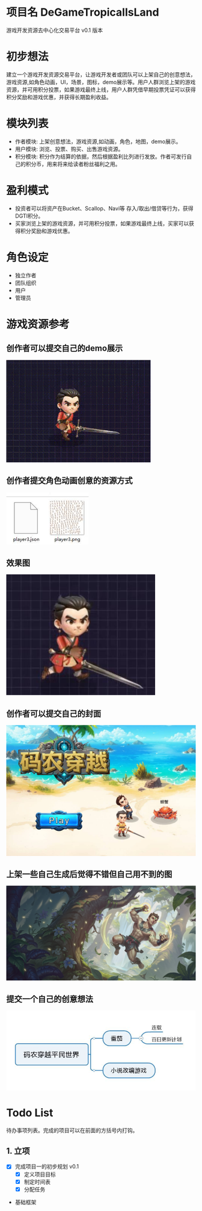 # 项目名 DeGameTropicalIsLand
游戏开发资源去中心化交易平台 v0.1 版本

# 初步想法
建立一个游戏开发资源交易平台，让游戏开发者或团队可以上架自己的创意想法，游戏资源,如角色动画，UI，场景，图标，demo展示等。用户人群浏览上架的游戏资源，并可用积分投票，如果游戏最终上线，用户人群凭借早期投票凭证可以获得积分奖励和游戏优惠，并获得长期盈利收益。

# 模块列表
* 作者模块: 上架创意想法，游戏资源,如动画，角色，地图，demo展示。
* 用户模块: 浏览、投票、购买、出售游戏资源。
* 积分模块: 积分作为结算的依据，然后根据盈利比列进行发放。作者可发行自己的积分币，用来将来给读者粉丝福利之用。

# 盈利模式
* 投资者可以将资产在Bucket、Scallop、Navi等 存入/取出/借贷等行为，获得DGTI积分。
* 买家浏览上架的游戏资源，并可用积分投票，如果游戏最终上线，买家可以获得积分奖励和游戏优惠。

# 角色设定
* 独立作者
* 团队组织
* 用户
* 管理员

# 游戏资源参考

## 创作者可以提交自己的demo展示

<img src="./docs/img/AI蒙武.gif">


## 创作者提交角色动画创意的资源方式

<img src="./docs/img/导出格式.jpg">

## 效果图
<img src="./docs/img/草图.jpg">


## 创作者可以提交自己的封面

<img src="./docs/img/封面.jpg">

## 上架一些自己生成后觉得不错但自己用不到的图

<img src="./docs/img/封面背景.png">

## 提交一个自己的创意想法

<img src="./docs/img/创意想法.jpg">

# Todo List

待办事项列表。完成的项目可以在前面的方括号内打钩。

## 1. 立项

- [x] 完成项目一的初步规划 v0.1
  - [X] 定义项目目标
  - [X] 制定时间表
  - [X] 分配任务
- 基础框架



